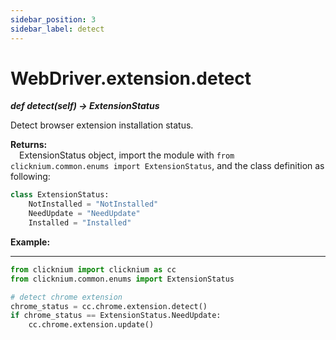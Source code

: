 ```yaml
---
sidebar_position: 3
sidebar_label: detect
---
```

# WebDriver.extension.detect

***def detect(self) -> ExtensionStatus*** 

Detect browser extension installation status.

**Returns:**  
    &emsp;ExtensionStatus object, import the module with `from clicknium.common.enums import ExtensionStatus`, and the class definition as following: 
```python
class ExtensionStatus:
    NotInstalled = "NotInstalled"
    NeedUpdate = "NeedUpdate"
    Installed = "Installed" 
```

**Example:**
***
```python
from clicknium import clicknium as cc
from clicknium.common.enums import ExtensionStatus

# detect chrome extension
chrome_status = cc.chrome.extension.detect()
if chrome_status == ExtensionStatus.NeedUpdate:
    cc.chrome.extension.update()
```